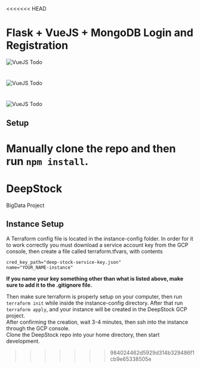 <<<<<<< HEAD
# Flask + VueJS + MongoDB Login and Registration

![VueJS Todo](../screenshots/vue-login1.PNG)
#
![VueJS Todo](../screenshots/vue-login2.PNG)
#
![VueJS Todo](../screenshots/vue-login3.PNG)


## Setup

Manually clone the repo and then run `npm install`.
=======
# DeepStock
BigData Project


## Instance Setup
A Terraform config file is located in the instance-config folder. In order for it to work correctly you must download a service account key from the GCP console, then create a file called terraform.tfvars, with contents  
```
cred_key_path="deep-stock-service-key.json"
name="YOUR_NAME-instance"
```
__If you name your key something other than what is listed above, make sure to add it to the .gitignore file.__

Then make sure terraform is properly setup on your computer, then run `terraform init` while inside the instance-config directory. After that run `terraform apply`, and your instance will be created in the DeepStock GCP project.  
After confirming the creation, wait 3-4 minutes, then ssh into the instance through the GCP console.  
Clone the DeepStock repo into your home directory, then start development.
>>>>>>> 984024462d5929d314b329486f1cb9e65338505e
